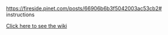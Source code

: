 https://fireside.pinet.com/posts/66906b6b3f5042003ac53cb2# instructions

[Click here to see the wiki](https://github.com/pi-node/instructions/wiki)
